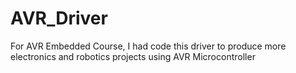 # AVR_Driver
For AVR Embedded Course, I had code this driver to produce more electronics and robotics projects using AVR Microcontroller
